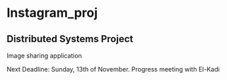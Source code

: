 # Instagram_proj

## Distributed Systems Project 
Image sharing application

Next Deadline: Sunday, 13th of November. Progress meeting with El-Kadi 
